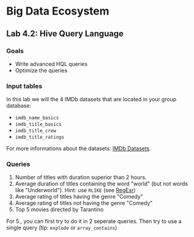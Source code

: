 # Big Data Ecosystem

## Lab 4.2: Hive Query Language

### Goals

- Write advanced HQL queries
- Optimize the queries

### Input tables

In this lab we will the 4 IMDb datasets that are located in your group database:

- `imdb_name_basics`
- `imdb_title_basics`
- `imdb_title_crew`
- `imdb_title_ratings`

For more informations about the datasets: [IMDb Datasets](https://www.imdb.com/interfaces/).

### Queries

1. Number of titles with duration superior than 2 hours.
2. Average duration of titles containing the word "world" (but not words like "Underworld"). Hint: use `RLIKE` (see [RegExr](https://regexr.com/))
3. Average rating of titles having the genre "Comedy"
4. Average rating of titles not having the genre "Comedy"
5. Top 5 movies directed by Tarantino

For 5., you can first try to do it in 2 seperate queries. Then try to use a single query (tip: `explode` or `array_contains`)
